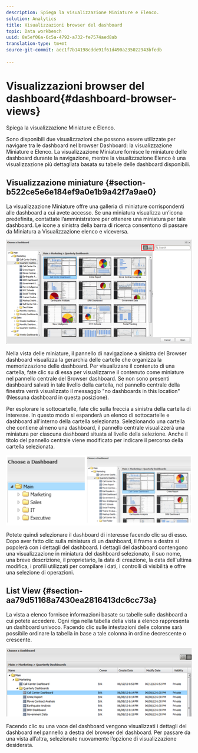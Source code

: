 ```yaml
---
description: Spiega la visualizzazione Miniature e Elenco.
solution: Analytics
title: Visualizzazioni browser del dashboard
topic: Data workbench
uuid: 8e5ef06a-6c5a-4792-a732-fe7574aed8ab
translation-type: tm+mt
source-git-commit: aec1f7b14198cdde91f61d490a235022943bfedb

---
```



# Visualizzazioni browser del dashboard{#dashboard-browser-views}

Spiega la visualizzazione Miniature e Elenco.

Sono disponibili due visualizzazioni che possono essere utilizzate per navigare tra le dashboard nel browser Dashboard: la visualizzazione Miniature e Elenco. La visualizzazione Miniature fornisce le miniature delle dashboard durante la navigazione, mentre la visualizzazione Elenco è una visualizzazione più dettagliata basata su tabelle delle dashboard disponibili.

## Visualizzazione miniature {#section-b522ce5e6e184ef9a0e1b9a42f7a9ae0}

La visualizzazione Miniature offre una galleria di miniature corrispondenti alle dashboard a cui avete accesso. Se una miniatura visualizza un’icona predefinita, contattate l’amministratore per ottenere una miniatura per tale dashboard. Le icone a sinistra della barra di ricerca consentono di passare da Miniatura a Visualizzazione elenco e viceversa.

![](assets/thumbnail.png)

Nella vista delle miniature, il pannello di navigazione a sinistra del Browser dashboard visualizza la gerarchia delle cartelle che organizza la memorizzazione delle dashboard. Per visualizzare il contenuto di una cartella, fate clic su di essa per visualizzarne il contenuto come miniature nel pannello centrale del Browser dashboard. Se non sono presenti dashboard salvati in tale livello della cartella, nel pannello centrale della finestra verrà visualizzato il messaggio &quot;no dashboards in this location&quot; (Nessuna dashboard in questa posizione).

Per esplorare le sottocartelle, fate clic sulla freccia a sinistra della cartella di interesse. In questo modo si espanderà un elenco di sottocartelle e dashboard all&#39;interno della cartella selezionata. Selezionando una cartella che contiene almeno una dashboard, il pannello centrale visualizzerà una miniatura per ciascuna dashboard situata al livello della selezione. Anche il titolo del pannello centrale viene modificato per indicare il percorso della cartella selezionata.

![](assets/choose_a_dashboard2.png)

Potete quindi selezionare il dashboard di interesse facendo clic su di esso. Dopo aver fatto clic sulla miniatura di un dashboard, il frame a destra si popolerà con i dettagli del dashboard. I dettagli del dashboard contengono una visualizzazione in miniatura del dashboard selezionato, il suo nome, una breve descrizione, il proprietario, la data di creazione, la data dell&#39;ultima modifica, i profili utilizzati per compilare i dati, i controlli di visibilità e offre una selezione di operazioni.

## List View {#section-aa79d51168a7430ea2816413dc6cc73a}

La vista a elenco fornisce informazioni basate su tabelle sulle dashboard a cui potete accedere. Ogni riga nella tabella della vista a elenco rappresenta un dashboard univoco. Facendo clic sulle intestazioni delle colonne sarà possibile ordinare la tabella in base a tale colonna in ordine decrescente o crescente.

![](assets/list_view.png)

Facendo clic su una voce del dashboard vengono visualizzati i dettagli del dashboard nel pannello a destra del browser del dashboard. Per passare da una vista all’altra, selezionate nuovamente l’opzione di visualizzazione desiderata.
